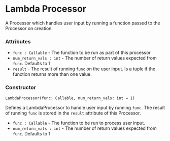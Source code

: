 # Lambda Processor

A Processor which handles user input by running a function passed to the Processor on creation.

### Attributes
- `func : Callable` - The function to be run as part of this processor
- `num_return_vals : int` - The number of return values expected from `func`. Defaults to 1
- `result` - The result of running `func` on the user input. Is a tuple if the function returns more than one value.

### Constructor
`LambdaProcessor(func: Callable, num_return_vals: int = 1)`

Defines a LambdaProcessor to handle user input by running `func`. The result of running `func` is stored in the `result` attribute of this Processor.

- `func : Callable` - The function to be run to process user input.
- `num_return_vals : int` - The number of return values expected from `func`. Defaults to 1
